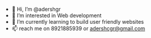 - 👋 Hi, I’m @adershgr
- 👀 I’m interested in Web development
- 🌱 I’m currently learning to build user friendly websites
- 📫 reach me on 8921885939 or adershcgr@gmail.com

<!---
adershgr/adershgr is a ✨ special ✨ repository because its `README.md` (this file) appears on your GitHub profile.
You can click the Preview link to take a look at your changes.
--->
